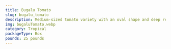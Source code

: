 ```yaml
---
title: Bugalu Tomato
slug: bugalu_tomato
description: Medium-sized tomato variety with an oval shape and deep red skin. Its fleshy, sweet, and seedless pulp makes it perfect for salads, sandwiches, or sauces. Packed with vitamins C and K, potassium, and antioxidants.
img: bugaluTomato.webp
category: Tropical
packageType: Box
pounds: 25 pounds
---
```

